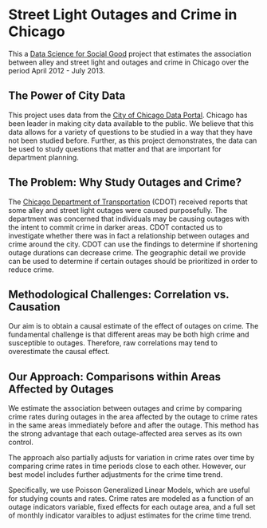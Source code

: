 Street Light Outages and Crime in Chicago
==================

This a [Data Science for Social Good](http://www.dssg.io) project that estimates the association between alley and street light and outages and crime in Chicago over the period April 2012 - July 2013.


## The Power of City Data

This project uses data from the [City of Chicago Data Portal](https://data.cityofchicago.org/).  Chicago has been leader in making city data available to the public.  We believe that this data allows for a variety of questions to be studied in a way that they have not been studied before.  Further, as this project demonstrates, the data can be used to study questions that matter and that are important for department planning.


## The Problem: Why Study Outages and Crime?

The [Chicago Department of Transportation](http://www.cityofchicago.org/city/en/depts/cdot.html) (CDOT) received reports that some alley and street light outages were caused purposefully.  The department was concerned that individuals may be causing outages with the intent to commit crime in darker areas.  CDOT contacted us to investigate whether there was in fact a relationship between outages and crime around the city.  CDOT can use the findings to determine if shortening outage durations can decrease crime.  The geographic detail we provide can be used to determine if certain outages should be prioritized in order to reduce crime. 


## Methodological Challenges: Correlation vs. Causation

Our aim is to obtain a causal estimate of the effect of outages on crime.  The fundamental challenge is that different areas may be both high crime and susceptible to outages.  Therefore, raw correlations may tend to overestimate the causal effect.


## Our Approach: Comparisons within Areas Affected by Outages

We estimate the association between outages and crime by comparing crime rates during outages in the area affected by the outage to crime rates in the same areas immediately before and after the outage.  This method has the strong advantage that each outage-affected area serves as its own control.

The approach also partially adjusts for variation in crime rates over time by comparing crime rates in time periods close to each other.  However, our best model includes further adjustments for the crime time trend.

Specifically, we use Poisson Generalized Linear Models, which are useful for studying counts and rates.  Crime rates are modeled as a function of an outage indicators variable, fixed effects for each outage area, and a full set of monthly indicator varaibles to adjust estimates for the crime time trend.



